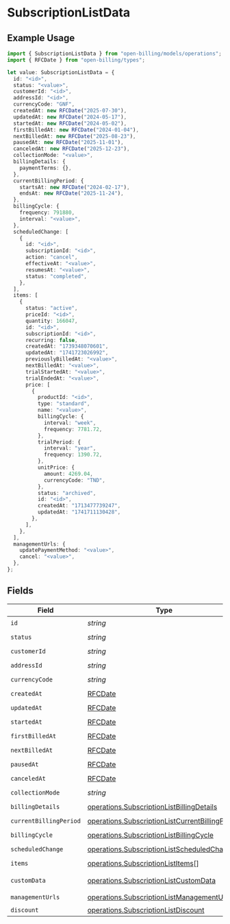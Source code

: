 # SubscriptionListData

## Example Usage

```typescript
import { SubscriptionListData } from "open-billing/models/operations";
import { RFCDate } from "open-billing/types";

let value: SubscriptionListData = {
  id: "<id>",
  status: "<value>",
  customerId: "<id>",
  addressId: "<id>",
  currencyCode: "GNF",
  createdAt: new RFCDate("2025-07-30"),
  updatedAt: new RFCDate("2024-05-17"),
  startedAt: new RFCDate("2024-05-02"),
  firstBilledAt: new RFCDate("2024-01-04"),
  nextBilledAt: new RFCDate("2025-08-23"),
  pausedAt: new RFCDate("2025-11-01"),
  canceledAt: new RFCDate("2025-12-23"),
  collectionMode: "<value>",
  billingDetails: {
    paymentTerms: {},
  },
  currentBillingPeriod: {
    startsAt: new RFCDate("2024-02-17"),
    endsAt: new RFCDate("2025-11-24"),
  },
  billingCycle: {
    frequency: 791880,
    interval: "<value>",
  },
  scheduledChange: [
    {
      id: "<id>",
      subscriptionId: "<id>",
      action: "cancel",
      effectiveAt: "<value>",
      resumesAt: "<value>",
      status: "completed",
    },
  ],
  items: [
    {
      status: "active",
      priceId: "<id>",
      quantity: 166047,
      id: "<id>",
      subscriptionId: "<id>",
      recurring: false,
      createdAt: "1739348070601",
      updatedAt: "1741723026992",
      previouslyBilledAt: "<value>",
      nextBilledAt: "<value>",
      trialStartedAt: "<value>",
      trialEndedAt: "<value>",
      price: [
        {
          productId: "<id>",
          type: "standard",
          name: "<value>",
          billingCycle: {
            interval: "week",
            frequency: 7781.72,
          },
          trialPeriod: {
            interval: "year",
            frequency: 1390.72,
          },
          unitPrice: {
            amount: 4269.04,
            currencyCode: "TND",
          },
          status: "archived",
          id: "<id>",
          createdAt: "1713477739247",
          updatedAt: "1741711130428",
        },
      ],
    },
  ],
  managementUrls: {
    updatePaymentMethod: "<value>",
    cancel: "<value>",
  },
};
```

## Fields

| Field                                                                                                              | Type                                                                                                               | Required                                                                                                           | Description                                                                                                        |
| ------------------------------------------------------------------------------------------------------------------ | ------------------------------------------------------------------------------------------------------------------ | ------------------------------------------------------------------------------------------------------------------ | ------------------------------------------------------------------------------------------------------------------ |
| `id`                                                                                                               | *string*                                                                                                           | :heavy_check_mark:                                                                                                 | N/A                                                                                                                |
| `status`                                                                                                           | *string*                                                                                                           | :heavy_check_mark:                                                                                                 | N/A                                                                                                                |
| `customerId`                                                                                                       | *string*                                                                                                           | :heavy_check_mark:                                                                                                 | N/A                                                                                                                |
| `addressId`                                                                                                        | *string*                                                                                                           | :heavy_check_mark:                                                                                                 | N/A                                                                                                                |
| `currencyCode`                                                                                                     | *string*                                                                                                           | :heavy_check_mark:                                                                                                 | N/A                                                                                                                |
| `createdAt`                                                                                                        | [RFCDate](../../types/rfcdate.md)                                                                                  | :heavy_check_mark:                                                                                                 | N/A                                                                                                                |
| `updatedAt`                                                                                                        | [RFCDate](../../types/rfcdate.md)                                                                                  | :heavy_check_mark:                                                                                                 | N/A                                                                                                                |
| `startedAt`                                                                                                        | [RFCDate](../../types/rfcdate.md)                                                                                  | :heavy_check_mark:                                                                                                 | N/A                                                                                                                |
| `firstBilledAt`                                                                                                    | [RFCDate](../../types/rfcdate.md)                                                                                  | :heavy_check_mark:                                                                                                 | N/A                                                                                                                |
| `nextBilledAt`                                                                                                     | [RFCDate](../../types/rfcdate.md)                                                                                  | :heavy_check_mark:                                                                                                 | N/A                                                                                                                |
| `pausedAt`                                                                                                         | [RFCDate](../../types/rfcdate.md)                                                                                  | :heavy_check_mark:                                                                                                 | N/A                                                                                                                |
| `canceledAt`                                                                                                       | [RFCDate](../../types/rfcdate.md)                                                                                  | :heavy_check_mark:                                                                                                 | N/A                                                                                                                |
| `collectionMode`                                                                                                   | *string*                                                                                                           | :heavy_check_mark:                                                                                                 | N/A                                                                                                                |
| `billingDetails`                                                                                                   | [operations.SubscriptionListBillingDetails](../../models/operations/subscriptionlistbillingdetails.md)             | :heavy_check_mark:                                                                                                 | N/A                                                                                                                |
| `currentBillingPeriod`                                                                                             | [operations.SubscriptionListCurrentBillingPeriod](../../models/operations/subscriptionlistcurrentbillingperiod.md) | :heavy_check_mark:                                                                                                 | N/A                                                                                                                |
| `billingCycle`                                                                                                     | [operations.SubscriptionListBillingCycle](../../models/operations/subscriptionlistbillingcycle.md)                 | :heavy_check_mark:                                                                                                 | N/A                                                                                                                |
| `scheduledChange`                                                                                                  | [operations.SubscriptionListScheduledChange](../../models/operations/subscriptionlistscheduledchange.md)[]         | :heavy_check_mark:                                                                                                 | N/A                                                                                                                |
| `items`                                                                                                            | [operations.SubscriptionListItems](../../models/operations/subscriptionlistitems.md)[]                             | :heavy_check_mark:                                                                                                 | N/A                                                                                                                |
| `customData`                                                                                                       | [operations.SubscriptionListCustomData](../../models/operations/subscriptionlistcustomdata.md)                     | :heavy_minus_sign:                                                                                                 | Any valid JSON value                                                                                               |
| `managementUrls`                                                                                                   | [operations.SubscriptionListManagementUrls](../../models/operations/subscriptionlistmanagementurls.md)             | :heavy_check_mark:                                                                                                 | N/A                                                                                                                |
| `discount`                                                                                                         | [operations.SubscriptionListDiscount](../../models/operations/subscriptionlistdiscount.md)                         | :heavy_minus_sign:                                                                                                 | N/A                                                                                                                |